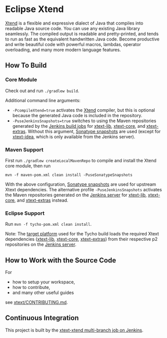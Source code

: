 # Eclipse Xtend

[Xtend](http://xtend-lang.org) is a flexible and expressive dialect of Java that compiles into readable Java source code. You can use any existing Java library seamlessly. The compiled output is readable and pretty-printed, and tends to run as fast as the equivalent handwritten Java code. Become productive and write beautiful code with powerful macros, lambdas, operator overloading, and many more modern language features.

## How To Build

### Core Module

Check out and run `./gradlew build`.

Additional command line arguments:
 - `-PcompileXtend=true` activates the [Xtend](http://xtend-lang.org) compiler, but this is optional because the generated Java code is included in the repository.
 - `-PuseJenkinsSnapshots=true` switches to using the Maven repositories generated by the [Jenkins build jobs](https://services.typefox.io/open-source/jenkins/) for [xtext-lib](https://github.com/eclipse/xtext-lib), [xtext-core](https://github.com/eclipse/xtext-core), and [xtext-extras](https://github.com/eclipse/xtext-extras). Without this argument, [Sonatype snapshots](https://oss.sonatype.org/content/repositories/snapshots) are used (except for [xtext-idea](https://github.com/eclipse/xtext-idea), which is only available from the Jenkins server).

### Maven Support

First run `./gradlew createLocalMavenRepo` to compile and install the Xtend core module, then run
```
mvn -f maven-pom.xml clean install -PuseSonatypeSnapshots
```

With the above configuration, [Sonatype snapshots](https://oss.sonatype.org/content/repositories/snapshots) are used for upstream Xtext dependencies. The alternative profile `-PuseJenkinsSnapshots` activates the Maven repositories generated on the [Jenkins server](https://services.typefox.io/open-source/jenkins/) for [xtext-lib](https://github.com/eclipse/xtext-lib), [xtext-core](https://github.com/eclipse/xtext-core), and [xtext-extras](https://github.com/eclipse/xtext-extras) instead.

### Eclipse Support

Run `mvn -f tycho-pom.xml clean install`.

Note: The [target platform](releng/org.eclipse.xtend.target/org.eclipse.xtend.target-luna.target) used for the Tycho build loads the required Xtext dependencies ([xtext-lib](https://github.com/eclipse/xtext-lib), [xtext-core](https://github.com/eclipse/xtext-core), [xtext-extras](https://github.com/eclipse/xtext-extras)) from their respective p2 repositories on the [Jenkins server](https://services.typefox.io/open-source/jenkins/).

## How to Work with the Source Code

For
 * how to setup your workspace,
 * how to contribute,
 * and many other useful guides

see [xtext/CONTRIBUTING.md](https://github.com/eclipse/xtext/blob/master/CONTRIBUTING.md).

## Continuous Integration

This project is built by the [xtext-xtend multi-branch job on Jenkins](https://services.typefox.io/open-source/jenkins/job/xtext-xtend/).
